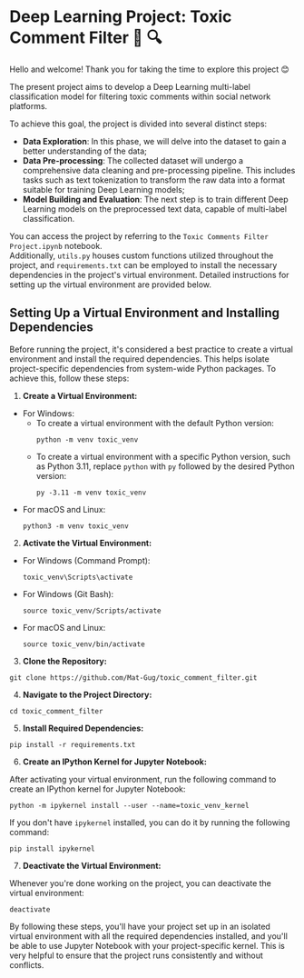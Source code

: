 # Deep Learning Project: Toxic Comment Filter :iphone: :mag:

Hello and welcome! Thank you for taking the time to explore this project :blush:

The present project aims to develop a Deep Learning multi-label classification model for filtering toxic comments within social network platforms.

To achieve this goal, the project is divided into several distinct steps:

* **Data Exploration**: In this phase, we will delve into the dataset to gain a better understanding of the data;
* **Data Pre-processing**: The collected dataset will undergo a comprehensive data cleaning and pre-processing pipeline. This includes tasks such as text tokenization to transform the raw data into a format suitable for training Deep Learning models;
* **Model Building and Evaluation**: The next step is to train different Deep Learning models on the preprocessed text data, capable of multi-label classification.

You can access the project by referring to the `Toxic Comments Filter Project.ipynb` notebook.<br>
Additionally, `utils.py` houses custom functions utilized throughout the project, and `requirements.txt` can be employed to install the necessary dependencies in the project's virtual environment. Detailed instructions for setting up the virtual environment are provided below.

## Setting Up a Virtual Environment and Installing Dependencies

Before running the project, it's considered a best practice to create a virtual environment and install the required dependencies. This helps isolate project-specific dependencies from system-wide Python packages. To achieve this, follow these steps:

1. **Create a Virtual Environment:**
- For Windows:
  - To create a virtual environment with the default Python version:
    ```
    python -m venv toxic_venv
    ```
  - To create a virtual environment with a specific Python version, such as Python 3.11, replace `python` with `py` followed by the desired Python version:
    ```
    py -3.11 -m venv toxic_venv
    ```
- For macOS and Linux:
  ```
  python3 -m venv toxic_venv
  ```
2. **Activate the Virtual Environment:**
- For Windows (Command Prompt):
  ```
  toxic_venv\Scripts\activate
  ```
- For Windows (Git Bash):
  ```
  source toxic_venv/Scripts/activate
  ```
- For macOS and Linux:
  ```
  source toxic_venv/bin/activate
  ```
3. **Clone the Repository:**
```
git clone https://github.com/Mat-Gug/toxic_comment_filter.git
```
4. **Navigate to the Project Directory:**
```
cd toxic_comment_filter
```
5. **Install Required Dependencies:**
```
pip install -r requirements.txt
```
6. **Create an IPython Kernel for Jupyter Notebook:**

After activating your virtual environment, run the following command to create an IPython kernel for Jupyter Notebook:
```
python -m ipykernel install --user --name=toxic_venv_kernel
```
If you don't have `ipykernel` installed, you can do it by running the following command:
```
pip install ipykernel
```
7. **Deactivate the Virtual Environment:**

Whenever you're done working on the project, you can deactivate the virtual environment:
```
deactivate
```
By following these steps, you'll have your project set up in an isolated virtual environment with all the required dependencies installed, and you'll be able to use Jupyter Notebook with your project-specific kernel. This is very helpful to ensure that the project runs consistently and without conflicts.
